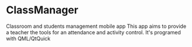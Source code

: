 ClassManager
===========

Classroom and students management mobile app This app aims to provide a teacher the tools for an attendance and activity control. 
It's programed with QML/QtQuick
